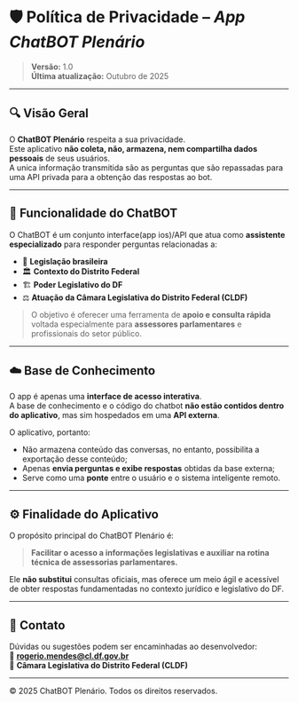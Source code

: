 # 🛡️ Política de Privacidade – *App ChatBOT Plenário*

> **Versão:** 1.0  
> **Última atualização:** Outubro de 2025

---

## 🔍 Visão Geral

O **ChatBOT Plenário** respeita a sua privacidade.  
Este aplicativo **não coleta, não, armazena, nem compartilha dados pessoais** de seus usuários.  
A unica informação transmitida são as perguntas que são repassadas para uma API privada para a obtenção das respostas ao bot.

---

## 🤖 Funcionalidade do ChatBOT

O ChatBOT é um conjunto interface(app ios)/API que atua como **assistente especializado** para responder perguntas relacionadas a:

- 📜 **Legislação brasileira**
- 🏛️ **Contexto do Distrito Federal**
- 🏗️ **Poder Legislativo do DF**
- ⚖️ **Atuação da Câmara Legislativa do Distrito Federal (CLDF)**

> O objetivo é oferecer uma ferramenta de **apoio e consulta rápida** voltada especialmente para **assessores parlamentares** e profissionais do setor público.

---

## ☁️ Base de Conhecimento

O app é apenas uma **interface de acesso interativa**.  
A base de conhecimento e o código do chatbot **não estão contidos dentro do aplicativo**, mas sim hospedados em uma **API externa**.

O aplicativo, portanto:

- Não armazena conteúdo das conversas, no entanto, possibilita a exportação desse conteúdo;
- Apenas **envia perguntas e exibe respostas** obtidas da base externa;
- Serve como uma **ponte** entre o usuário e o sistema inteligente remoto.

---

## ⚙️ Finalidade do Aplicativo

O propósito principal do ChatBOT Plenário é:

> **Facilitar o acesso a informações legislativas e auxiliar na rotina técnica de assessorias parlamentares.**

Ele **não substitui** consultas oficiais, mas oferece um meio ágil e acessível de obter respostas fundamentadas no contexto jurídico e legislativo do DF.

---

## 🧾 Contato

Dúvidas ou sugestões podem ser encaminhadas ao desenvolvedor:  
📧 **rogerio.mendes@cl.df.gov.br**  
💼 **Câmara Legislativa do Distrito Federal (CLDF)**

---

© 2025 ChatBOT Plenário. Todos os direitos reservados.
